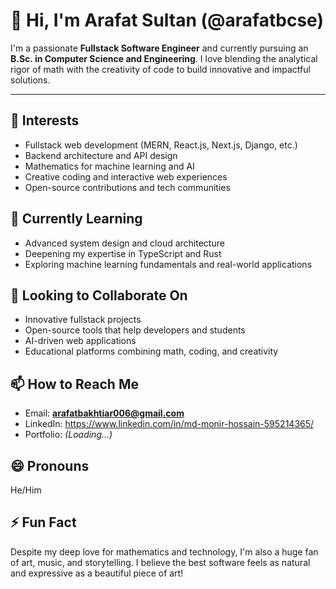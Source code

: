 # 👋 Hi, I'm Arafat Sultan (@arafatbcse)

I'm a passionate **Fullstack Software Engineer** and currently pursuing an **B.Sc. in Computer Science and Engineering**. I love blending the analytical rigor of math with the creativity of code to build innovative and impactful solutions.

---

## 👀 Interests
- Fullstack web development (MERN, React.js, Next.js, Django, etc.)
- Backend architecture and API design
- Mathematics for machine learning and AI
- Creative coding and interactive web experiences
- Open-source contributions and tech communities

## 🌱 Currently Learning
- Advanced system design and cloud architecture
- Deepening my expertise in TypeScript and Rust
- Exploring machine learning fundamentals and real-world applications

## 💞️ Looking to Collaborate On
- Innovative fullstack projects
- Open-source tools that help developers and students
- AI-driven web applications
- Educational platforms combining math, coding, and creativity

## 📫 How to Reach Me
- Email: **arafatbakhtiar006@gmail.com**
- LinkedIn: https://www.linkedin.com/in/md-monir-hossain-595214365/
- Portfolio: *(Loading...)*

## 😄 Pronouns
He/Him

## ⚡ Fun Fact
Despite my deep love for mathematics and technology, I'm also a huge fan of art, music, and storytelling. I believe the best software feels as natural and expressive as a beautiful piece of art!



